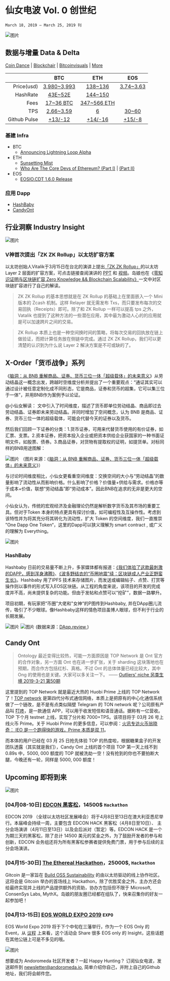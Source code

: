 # 仙女电波  Vol. 0 创世纪
`March 18, 2019 – March 25, 2019 刊`


![图片](https://uploader.shimo.im/f/wagpH0sCBnYUyEt1.png!thumbnail)

## 数据与增量 Data & Delta

[Coin Dance](https://coin.dance/) | [Blockchair](https://blockchair.com/) | [Bitcoinvisuals](https://bitcoinvisuals.com/) | [More](https://medium.com/@chainnews/%E9%80%81%E4%BD%A0-22-%E4%B8%AA%E9%93%BE%E4%B8%8A%E6%95%B0%E6%8D%AE%E8%B5%84%E6%BA%90%E4%B8%8E%E5%8F%AF%E8%A7%86%E5%8C%96%E5%88%A9%E5%99%A8-%E6%B4%9E%E7%A9%BF%E5%8A%A0%E5%AF%86%E6%8A%95%E8%B5%84%E9%87%8D%E9%87%8D%E8%BF%B7%E9%9B%BE-b57f5b4b5727)

| | BTC | ETH | EOS |
|---:|:--:|:--:|:--:|
|Price(usd)| [3,980~3,993](https://www.coingecko.com/zh/%E6%95%B0%E5%AD%97%E8%B4%A7%E5%B8%81/%E4%BB%A5%E5%A4%AA%E5%9D%8A/historical_data/usd?end_date=2019-03-25&start_date=2019-03-18#panel) | [138~136](https://www.coingecko.com/zh/%E6%95%B0%E5%AD%97%E8%B4%A7%E5%B8%81/%E4%BB%A5%E5%A4%AA%E5%9D%8A/historical_data/usd?end_date=2019-03-25&start_date=2019-03-18#panel)|[3.74~3.63](https://www.coingecko.com/zh/%E6%95%B0%E5%AD%97%E8%B4%A7%E5%B8%81/%E6%9F%9A%E5%AD%90%E5%B8%81/historical_data/usd?end_date=2019-03-25&start_date=2019-03-18#panel)|
| HashRate | [43E~52E](https://bitcoinvisuals.com/chain-hash-rate)  | [144~150](https://etherscan.io/chart/hashrate) | |
| Fees | [17~36 BTC]((https://www.blockchain.com/charts/transaction-fees)) | [347~566 ETH](https://etherscan.io/chart/transactionfee)| |
|TPS|[2.66~3.59](https://bitcoinvisuals.com/chain-tx-second)|[6](https://etherscan.io/chart/tx)|[30~60](https://eospark.com/titan?page=transactions-summary)|
|Github Pulse|[+13/-12](https://github.com/bitcoin/bitcoin/pulse)|[+14/-16](https://github.com/ethereum/go-ethereum/pulse)|[+15/-8](https://github.com/EOSIO/eos/pulse)|


### 基建 Infra
- BTC
  - [Announcing Lightning Loop Alpha](https://blog.lightning.engineering/posts/2019/03/20/loop.html)
- ETH
  - [Sunsetting Mist](https://medium.com/@avsa/sunsetting-mist-da21c8e943d2)
  - [Who Are The Core Devs of Ethereum? (Part I)](https://medium.com/ethex-market/who-are-the-core-devs-of-ethereum-part-i-beb342aaaff0) | [(Part II)](https://medium.com/ethex-market/who-are-the-core-devs-of-ethereum-part-ii-3f64b4e5850a)
- EOS
  - [EOSIO.CDT 1.6.0 Release](https://medium.com/@eosio/eosio-cdt-version-1-6-0-building-towards-a-more-seamless-contract-development-experience-2816084a4615)


### 应用 Dapp
* [HashBaby](http://hashbaby.com)
* [CandyOnt](https://candy.ont.io)


## 行业洞察 Industry Insight 

![图片](https://uploader.shimo.im/f/emne5rAAxEMyoZRZ.png!thumbnail)

### V神首次提出「ZK ZK Rollup」以太坊扩容方案 
以太坊创始人Vitalik于3月15日在台北的演讲上提出[「ZK ZK Rollup」](https://medium.com/@trenton.v/transcript-scalable-blockchains-as-data-layers-vitalik-buterin-11aa18b37e07)的以太坊 Layer 2 层面的扩容方案，可点击链接查阅演讲的 [PPT](https://docs.google.com/presentation/d/1EVjrZhoxw-ikzelFGGv7czxuJsIIWfl5I-CPIlnjsME/edit#slide=id.p) 和 [视频](https://www.youtube.com/watch?v=mOm47gBMfg8)。岛娘也在《[零知识证明与区块链扩容 Zero Knowledge && Blockchain Scalability》](https://hackmd.io/s/rJ5xKzeuN#%E9%9B%B6%E7%9F%A5%E8%AF%86%E8%AF%81%E6%98%8E%E4%B8%8E%E5%8C%BA%E5%9D%97%E9%93%BE%E6%89%A9%E5%AE%B9-Zero-Knowledge-ampamp-Blockchain-Scalability)一文中对区块链扩容进行了自己的解读。

>ZK ZK Rollup 的基本思想就是在 ZK Rollup 的基础上在里面嵌入一个 Mini 版本的 Zcash 机制。这样 Relayer 就无需发布 Txs，而只要发布每次的交易回执（Receipts）即可。除了和 ZK Rollup 一样可以提高 tps 之外，Vatalik 也提到了这种方法的一些潜在应用，其中最为激动人心的的应用就是可以加速跨片之间的交易。

>ZK Rollup 本质上也是一种空间换时间的策略，将每次交易的回执放在链上做验证，而把计算任务放在侧链中完成。通过 ZK ZK Rollup，我们可以更清楚的认识到为什么说 Layer 2 解决方案是不可或缺的了。 
## X-Order「货币战争」系列
《[脑洞：从 BNB 重解商品、证券、货币三位一体「超级载体」的未来意义](https://www.chainnews.com/articles/942975463413.htm)》从劳动结晶这一概念出发，跨越时空维度分析并提出了一个重要观点：“通证其实可以通过设计被任意定制化成不同形态，它是商品，证券和货币的超集，它可以集三位于一体”，并用BNB作为案例予以论证。

@小仙女解读：
文中引入了时间维度，描述了货币即单位劳动结晶、商品即过去劳动结晶、证券即未来劳动结晶。并同时增加了空间概念，认为 BNB 是商品、证券、货币三位一体的超级载体，可能会代替今天的证券以及货币。

然后我们回顾一下证券的分类：1.货币证券，可用来代替货币使用的有价证券，如汇票、支票。2.资本证券，把资本投入企业或把资本供给企业获国家的一种书面证明文件，如股票、债券。3.商品证券，对货物有提取权的证明，如提货单。对标同样的BNB用途图解：

![图片](https://uploader.shimo.im/f/qpWJKWDWXGoMJRCs.png!thumbnail)
（图片来源：《[脑洞：从 BNB 重解商品、证券、货币三位一体「超级载体」的未来意义](https://www.chainnews.com/articles/942975463413.htm)》）

与讨论时间维度相比，小仙女更看重空间维度：交换空间的大小与“劳动结晶”的数量影响了流动性从而影响价格。什么影响了价格？价值量+供给与需求。价格亦等于成本+价值，联想“劳动结晶”即“劳动成本”。因此BNB在追求的无非是更大的空间。

小仙女认为，传统的宏观经济及金融理论仍然是解析数字货币及其市场的重要工具。但对于Token 本身的特点更具有探讨价值，如可编程性及互操作性。考虑到该特性并为将其充分将其转化为流动性，扩大 Token 的空间维度，我们一直推崇 ”One Dapp One Token“，这里的Dapp可以狭义理解为 smart contract , 或广义的理解为 Everything。



![图片](https://uploader.shimo.im/f/8UuseBzpdesLq3Ok.png!thumbnail)


### HashBaby 
Hashbaby 日前的交易量不断上升，多家媒体都有报道：[《我们体验了这款最刺激的DAPP，感到浑身沸腾》](https://mp.weixin.qq.com/s/yHOFMNnIwBNnp3AJrCvtug)、[《波多野结衣的“币圈地震”续：区块链成人产业正野蛮生长》](https://mp.weixin.qq.com/s/IYw7bhmfvxkIa9mWhEamSw)。Hashbaby 用了IPFS 技术来存储图片，而发送或编辑帖子、点赞、打赏等操作则以事件的形式写入EOS区块链。从工程的角度来说，该项目的开发的完成度并不高，尚未提供复杂的功能。但由于发帖和点赞可以“挖矿”，数据一路攀升。

项目初期，有玩家把“币圈”大佬和"女神“的P图传到Hashbaby, 并在DApp圈儿流传，吸引了不少眼球。像Hashbaby这样的情色项目虽博人眼球，但不利于行业的长期发展。


![图片](https://uploader.shimo.im/f/ALeO39QoxUY7oCEi.png!thumbnail)
![图片](https://uploader.shimo.im/f/hKV2ZpUmTrgelkYf.png!thumbnail)
(数据来源：[DApp.review ](https://dapp.review/dapp/10761/#hashbaby)) 

## Candy Ont
>Ontology 最近变得比较热，可能一方面原因是 TOP Network 是 Ont 官方的合作对象，另一方面 Ont 也在进一步扩张，关于 sharding 这块落地也在预期，而合作方包括红杉、真格。不过 Ont 的总体体量已经比较大，其中 Ong 的使用也是关键。大家可以多关注一下。
>—— [Outliers' niche 另类生境 2019-3-21 第50期](https://github.com/xorder-project/Outliers-niche/blob/master/outliers_niche_issue50.md)

这里提到的 TOP Network 就是最近大热的 Huobi Prime 上线的 TOP Network 了！[TOP network](https://www.topnetwork.org/) 是第四代分布式通信网络，本质上是把原有的中心化通信系统做了一个链改，是不是有点类似隔壁 Telegram 的 TON network 呢？公司原有产品叫 [叮咚](https://itunes.apple.com/tw/app/%E5%8F%AE%E5%92%9A-%E7%B6%B2%E7%B5%A1%E9%9B%BB%E8%A9%B1-%E5%9C%8B%E5%85%A7%E5%9C%8B%E9%9A%9B%E9%95%B7%E9%80%94/id588937297)，是一款通信 APP，可以用于收发短信和语音通话。据称有一亿营收。TOP 下个月 testnet 上线，实现了分片和 7000+TPS。该项目将于 03月 26 号上线火币 Prime。关于 Huobi Prime 的更多信息，可以参阅：[火讯专访火币翁晓奇： IEO 是一个跑得快的游戏，Prime 本质是双 11](https://mp.weixin.qq.com/s/T9_ziryPyyUHsw-TKSmmpg)。

而本体的用户已经在 03 月 25 日抢先体验 TOP 的热度啦，根据糖果盒子的开发团队透露（其实就是我们），Candy Ont 上线的首个项目 TOP 第一天上线不到 0.89s 中，5000, 000 额度的 TOP 就被洗劫一空！没有抢到的你也不要拍断大腿，今晚还有一轮，同样是 5000, 000 额度！


## Upcoming 即将到来

 ![图片](https://uploader.shimo.im/f/XImnCbGFkXoJ7ii1.png!thumbnail)

### [04月08-10日] [EDCON 黑客松](https://mp.weixin.qq.com/s/9h6tcjPzTzY3DrMFv39N7Q)，14500$ `Hackathon`
EDCON 2019 （全球以太坊社区发展峰会）将于4月8日至13日在澳大利亚悉尼举行。本届峰会持续一周，主要包含 EDCON HACK 黑客松（4月8日至10日）、 主分会场演讲（4月11日至13日）以及会后派对（暂定）等。EDCON HACK 是一个为期三天的黑客松，除了总计 14500 美元的奖金之外，为了鼓励开发者的参与和创新，EDCON 会务组还将为所有黑客松参赛者提供免费门票，用于参与后续的主分会场演讲。

### [04月15-30日] [The Ethereal Hackathon](https://medium.com/gitcoin/the-ethereal-hackathon-4f5dc2eb56d6?fbclid=IwAR1hrGew3O67lxFSqZ16REY9Q-VJmiBMpi8cqQS7LNtHzQRBWo5RpY_eLNI)，25000$, `Hackathon`
Gitcoin 是一家旨在 [Build OSS Sustainability](https://medium.com/gitcoin/code-sponsor-gitcoin-oss-sustainability-5684c4adf4b4) 的由以太坊驱动的线上协作社区。这将会是 Gitcoin 举办的首场线上 Hackathon，除了优胜奖金之外，主办方还会给最终实现并上线的产品提供额外的资助，协办方包括但不限于 Microsoft, ConsenSys Labs, MythX。岛娘的朋友圈已经都在组队了，快来召集你的好友一起参加吧！

### [04月13-15日] [EOS WORLD EXPO 2019](https://www.eosworldexpo.com/) `EXPO`
EOS World Expo 2019 将于下个中旬在三藩举行，作为一个 EOS Only 的 Event，从 [议程](https://www.eosworldexpo.com/#program-section) 上来看，这个活动会 Share 很多 EOS only 的 Insight，这些话题在其他公链上可是不多见的哦。


![图片](https://uploader.shimo.im/f/cUIvxLznh6AIuSEZ.png!thumbnail)

想要成为 Andoromeda 社区开发者？一起 Happy Hunting？
订阅仙女电波，发送邮件到 [newsletter@andoromeda.io](mailto:newsletter@andoromeda.io), 简单介绍你自己，并附上自己的Github 地址，我们将会邮件您。
